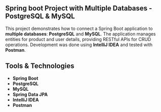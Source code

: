 ## Spring boot Project with Multiple Databases - PostgreSQL & MySQL
This project demonstrates how to connect a Spring Boot application to **multiple databases**: **PostgreSQL** and **MySQL**. The application manages entities for product and user details, providing RESTful APIs for CRUD operations. Development was done using **IntelliJ IDEA** and tested with **Postman**.

## Tools & Technologies

- **Spring Boot** 
- **PostgreSQL** 
- **MySQL**
- **Spring Data JPA**
- **IntelliJ IDEA** 
- **Postman** 

